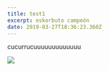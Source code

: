 ```yaml
---
title: test1
excerpt: eskorbuto campeón
date: 2019-03-27T18:36:23.360Z
---
```

cucurrucuuuuuuuuuuuuu

![](/uploads/26230072_1549715698451159_1401335436089260629_n.png)
